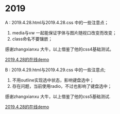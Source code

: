 # 2019
A : 2019.4.28.html与2019.4.28.css 中的一些注意点；
1. media与vw 一起能保证字体与图片随视口改变而改变；
2. class命名不要镶嵌；

感谢zhangxianxu 大牛，以上借鉴了他的css4基础测试。

[2019.4.28的在线demo](https://jsbin.com/gusazek/edit?html,css,output)

B : 2019.4.29.html与2019.4.29.css 中的一些注意点;
1. 不用outline实现选中状态，影响键盘选中；
2. 存在问题，当前使用radio，不过也影响了键盘选中；

感谢zhangxianxu 大牛，以上借鉴了他的css5基础测试.

[2019.4.28的在线demo](https://jsbin.com/huyadel/1/edit?html,css,output)

